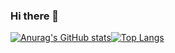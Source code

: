 ### Hi there 👋

<!--
**bertanbee/bertanbee** is a ✨ _special_ ✨ repository because its `README.md` (this file) appears on your GitHub profile.

Here are some ideas to get you started:

- 🔭 I’m currently working on ...
- 🌱 I’m currently learning ...
- 👯 I’m looking to collaborate on ...
- 🤔 I’m looking for help with ...
- 💬 Ask me about ...
- 📫 How to reach me: ...
- 😄 Pronouns: ...
- ⚡ Fun fact: ...
-->

[![Anurag's GitHub stats](https://github-readme-stats.vercel.app/api?username=bertanbee&show_icons=true&theme=merko)](https://github.com/anuraghazra/github-readme-stats)[![Top Langs](https://github-readme-stats.vercel.app/api/top-langs/?username=bertanbee&layout=compact&theme=merko)](https://github.com/anuraghazra/github-readme-stats)
